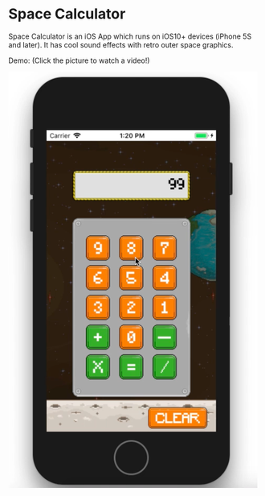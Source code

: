 # Space Calculator

Space Calculator is an iOS App which runs on iOS10+ devices (iPhone 5S and later). It has cool sound effects with retro outer space graphics.

Demo: (Click the picture to watch a video!)

[![Watch the video](https://raw.githubusercontent.com/luciferreeves/space-calculator/master/demopic.png)](https://raw.githubusercontent.com/luciferreeves/space-calculator/master/demo.mov)
